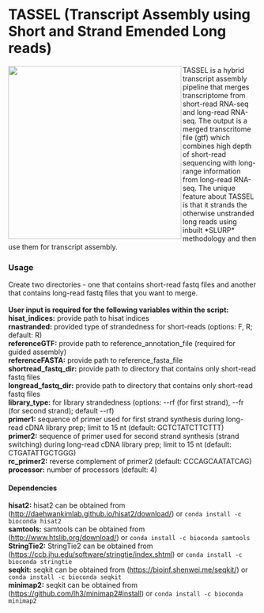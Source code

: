 # TASSEL (Transcript Assembly using Short and Strand Emended Long reads)
<img align="left" width="350" src="https://user-images.githubusercontent.com/66103719/196807655-e1bc74a1-cf67-47eb-ad26-90985af0fbae.png">
TASSEL is a hybrid transcript assembly pipeline that merges transcriptome from short-read RNA-seq and long-read RNA-seq. The output is a merged transcritome file (gtf) which combines high depth of short-read sequencing with long-range information from long-read RNA-seq. The unique feature about TASSEL is that it strands the otherwise unstranded long reads using inbuilt *SLURP* methodology and then use them for transcript assembly. 

### Usage
Create two directories - one that contains short-read fastq files and another that contains long-read fastq files that you want to merge.<br/>
<br/>
**User input is required for the following variables within the script:**<br/>
**hisat_indices:** provide path to hisat indices<br/>
**rnastranded:** provided type of strandedness for short-reads (options: F, R; default: R)<br/>
**referenceGTF:** provide path to reference_annotation_file (required for guided assembly)<br/>
**referenceFASTA:** provide path to reference_fasta_file<br/>
**shortread_fastq_dir:**  provide path to directory that contains only short-read fastq files<br/>
**longread_fastq_dir:** provide path to directory that contains only short-read fastq files<br/>
**library_type:** for library strandedness (options: --rf (for first strand), --fr (for second strand); default --rf)<br/>
**primer1:** sequence of primer used for first strand synthesis during long-read cDNA library prep; limit to 15 nt (default: GCTCTATCTTCTTT)<br/>
**primer2:** sequence of primer used for second strand synthesis (strand switching) during long-read cDNA library prep; limit to 15 nt (default: CTGATATTGCTGGG)<br/>
**rc_primer2:** reverse complement of primer2 (default: CCCAGCAATATCAG)<br/>
**processor:** number of processors (default: 4)<br/>



#### Dependencies
**hisat2:** hisat2 can be obtained from (http://daehwankimlab.github.io/hisat2/download/) or ```conda install -c bioconda hisat2```<br/>
**samtools:** samtools can be obtained from (http://www.htslib.org/download/) or ```conda install -c bioconda samtools```<br/>
**StringTie2:** StringTie2 can be obtained from (https://ccb.jhu.edu/software/stringtie/index.shtml) or ```conda install -c bioconda stringtie```<br/> 
**seqkit:** seqkit can be obtained from (https://bioinf.shenwei.me/seqkit/) or ```conda install -c bioconda seqkit```<br/>
**minimap2:** seqkit can be obtained from (https://github.com/lh3/minimap2#install) or ```conda install -c bioconda minimap2```<br/>
